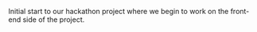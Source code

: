 Initial start to our hackathon project where we begin to work on the front-end side of the project.
